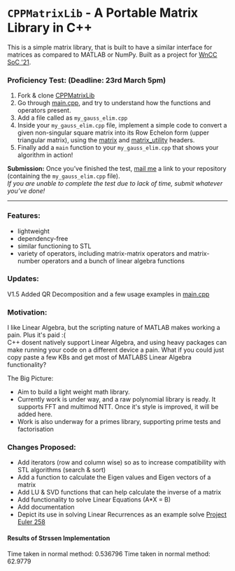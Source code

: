 # `CPPMatrixLib` - A Portable Matrix Library in C++
This is a simple matrix library, that is built to have a similar interface for matrices as compared to MATLAB or NumPy. Built as a project for [WnCC SoC '21](https://wncc-iitb.org/soc_projects/118-laxman-matrix.html).

### Proficiency Test: (Deadline: 23rd March 5pm)
1.  Fork & clone [CPPMatrixLib](https://github.com/relaxxpls/CPPMatrixLib)
2.  Go through [main.cpp](https://github.com/relaxxpls/CPPMatrixLib/blob/main/main.cpp), and try to understand how the functions and operators present.
2.  Add a file called as `my_gauss_elim.cpp`  
3.  Inside your `my_gauss_elim.cpp` file, implement a simple code to convert a given non-singular square matrix into its Row Echelon form (upper triangular matrix), using the [matrix](https://github.com/relaxxpls/CPPMatrixLib/blob/main/matrix.hpp) and [matrix_utility](https://github.com/relaxxpls/CPPMatrixLib/blob/main/matrix_utility.hpp) headers.
4. Finally add a `main` function to your `my_gauss_elim.cpp` that shows your algorithm in action!

**Submission:** Once you’ve finished the test, [mail me](mailto:desai.laxman2001@gmail.com) a link to your repository (containing the `my_gauss_elim.cpp` file).  
*If you are unable to complete the test due to lack of time, submit whatever you’ve done!*

---

### Features: 
* lightweight
* dependency-free
* similar functioning to STL
* variety of operators, including matrix-matrix operators and matrix-number operators and a bunch of linear algebra functions

### Updates:  
V1.5 Added QR Decomposition and a few usage examples in [main.cpp](https://github.com/relaxxpls/CPPMatrixLib/blob/main/main.cpp)

### Motivation:
I like Linear Algebra, but the scripting nature of MATLAB makes working a pain. Plus it's paid :(  
C++ dosent natively support Linear Algebra, and using heavy packages can make running your code on a different device a pain. What if you could just copy paste a few KBs and get most of MATLABS Linear Algebra functionality?

The Big Picture:
- Aim to build a light weight math library.
- Currently work is under way, and a raw polynomial library is ready. It supports FFT and multimod NTT. Once it's style is improved, it will be added here.
- Work is also underway for a primes library, supporting prime tests and factorisation

### Changes Proposed:
* Add iterators (row and column wise) so as to increase compatibility with STL algorithms (search & sort)
* Add a function to calculate the Eigen values and Eigen vectors of a matrix
* Add LU & SVD functions that can help calculate the inverse of a matrix
* Add functionality to solve Linear Equations (A*X = B)
* Add documentation
* Depict its use in solving Linear Recurrences as an example solve [Project Euler 258](https://projecteuler.net/problem=258)

#### Results of Strssen Implementation
Time taken in normal method: 0.536796
Time taken in normal method: 62.9779